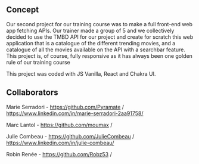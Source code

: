 ## Concept

Our second project for our training course was to make a full front-end web app fetching APIs. Our trainer made a group of 5 and we collectively decided to use the TMBD API for our project and create for scratch this web application that is a catalogue of the different trending movies, and a catalogue of all the movies available on the API with a searchbar feature. This project is, of course, fully responsive as it has always been one golden rule of our training course

This project was coded with JS Vanilla, React and Chakra UI. 

## Collaborators 

Marie Serradori - https://github.com/Pyramate / https://www.linkedin.com/in/marie-serradori-2aa91758/

Marc Lantol - https://github.com/moumax / 

Julie Combeau - https://github.com/JulieCombeau / https://www.linkedin.com/in/julie-combeau/

Robin Renée - https://github.com/Robz53 /
